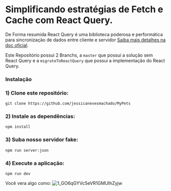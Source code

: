 # Simplificando estratégias de Fetch e Cache com React Query.

 De Forma resumida React Query é uma biblioteca poderosa e performática para sincronização de dados entre cliente e servidor [Saiba mais detalhes na doc oficial](https://react-query-v3.tanstack.com/overview).

Este Repositório possui 2 Branchs, a `master` que possui a solução sem React Query e a `migrateToReactQuery` que possui a implementação do React Query.



### Instalação

### 1) Clone este repositório:

```
git clone https://github.com/jessicanevesmachado/MyPets
```

### 2) Instale as dependências:

```
npm install
```


### 3) Suba nosso servidor fake:

```
npm run server:json
```

### 4) Execute a aplicação:

```
npm run dev
```

Você vera algo como:
![1_GO6qGYVc5eVR1GMUIhZyjw](https://user-images.githubusercontent.com/69822224/205670574-d3fb739d-8de6-4ab6-b545-f191fe521c2e.png)

 

